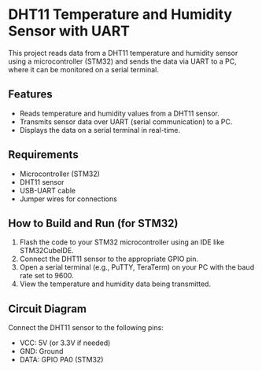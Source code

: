 # DHT11 Temperature and Humidity Sensor with UART

This project reads data from a DHT11 temperature and humidity sensor using a microcontroller (STM32) and sends the data via UART to a PC, where it can be monitored on a serial terminal.

## Features
- Reads temperature and humidity values from a DHT11 sensor.
- Transmits sensor data over UART (serial communication) to a PC.
- Displays the data on a serial terminal in real-time.

## Requirements
- Microcontroller (STM32)
- DHT11 sensor
- USB-UART cable
- Jumper wires for connections

## How to Build and Run (for STM32)
1. Flash the code to your STM32 microcontroller using an IDE like STM32CubeIDE.
2. Connect the DHT11 sensor to the appropriate GPIO pin.
3. Open a serial terminal (e.g., PuTTY, TeraTerm) on your PC with the baud rate set to 9600.
4. View the temperature and humidity data being transmitted.

## Circuit Diagram
Connect the DHT11 sensor to the following pins:
- VCC: 5V (or 3.3V if needed)
- GND: Ground
- DATA: GPIO PA0 (STM32)


